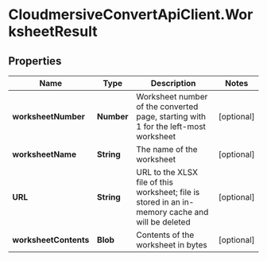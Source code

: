 # CloudmersiveConvertApiClient.WorksheetResult

## Properties
Name | Type | Description | Notes
------------ | ------------- | ------------- | -------------
**worksheetNumber** | **Number** | Worksheet number of the converted page, starting with 1 for the left-most worksheet | [optional] 
**worksheetName** | **String** | The name of the worksheet | [optional] 
**URL** | **String** | URL to the XLSX file of this worksheet; file is stored in an in-memory cache and will be deleted | [optional] 
**worksheetContents** | **Blob** | Contents of the worksheet in bytes | [optional] 


